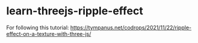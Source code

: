 # learn-threejs-ripple-effect
For following this tutorial: https://tympanus.net/codrops/2021/11/22/ripple-effect-on-a-texture-with-three-js/
